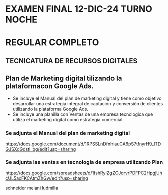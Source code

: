  # EXAMEN FINAL 12-DIC-24 TURNO NOCHE
   # REGULAR COMPLETO
   ## TECNICATURA DE  RECURSOS DIGITALES 
   
   ## Plan de Marketing digital tilizando la plataformacon Google Ads.

   * Se incluye el Manual del plan de marketing digital y tiene como objetivo desarrollar una estrategia integral de captación y conversión de clientes utilizando la plataforma Google Ads.
   * Se incluye una planilla con Ventas de una empresa tecnologica que utiliza el marketing digital como estrategia comercial.
   
   ### Se adjunta el Manual del plan de marketing digital
   https://docs.google.com/document/d/1RPSSLnDfnhiauCA6pS7tfnyrH9_lTDGJSXdGdstI_bg/edit?usp=sharing 
   
   ### Se adjunta las ventas en tecnología de empresa utilizando Plan
   https://docs.google.com/spreadsheets/d/1fshRylZgZCJqrvrPDFPC2HpgjUhcUL5acFKCAtmZhGw/edit?usp=sharing 
   
schneider melani ludmilla
